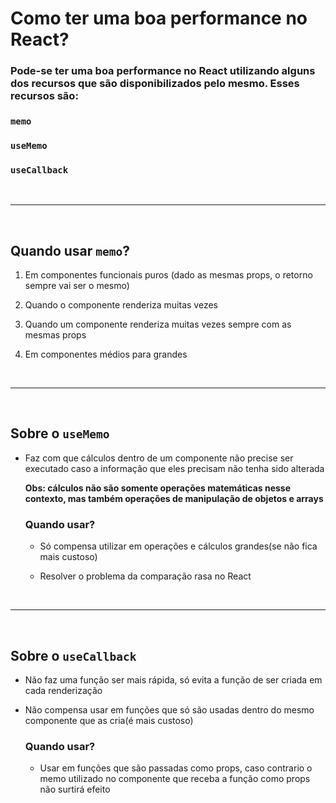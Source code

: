 # **Como ter uma boa performance no React?**

### Pode-se ter uma boa performance no React utilizando alguns dos recursos que são disponibilizados pelo mesmo. Esses recursos são:

### `memo`

### `useMemo`

### `useCallback`

&nbsp;

---

&nbsp;

## Quando usar `memo`?

1. Em componentes funcionais puros (dado as mesmas props, o retorno sempre vai ser o mesmo)

2. Quando o componente renderiza muitas vezes

3. Quando um componente renderiza muitas vezes sempre com as mesmas props

4. Em componentes médios para grandes

&nbsp;

---

&nbsp;

## Sobre o `useMemo`

- Faz com que cálculos dentro de um componente não precise ser executado caso a informação que eles precisam não tenha sido alterada

  **Obs: cálculos não são somente operações matemáticas nesse contexto, mas também operações de manipulação de objetos e arrays**

  ### **Quando usar?**

  - Só compensa utilizar em operações e cálculos grandes(se não fica mais custoso)

  - Resolver o problema da comparação rasa no React

&nbsp;

---

&nbsp;

## Sobre o `useCallback`

- Não faz uma função ser mais rápida, só evita a função de ser criada em cada renderização

- Não compensa usar em funções que só são usadas dentro do mesmo componente que as cria(é mais custoso)

  ### **Quando usar?**

  - Usar em funções que são passadas como props, caso contrario o memo utilizado no componente que receba a função como props não surtirá efeito
